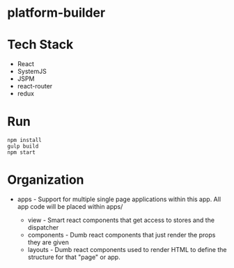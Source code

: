 # platform-builder

# Tech Stack
* React
* SystemJS
* JSPM
* react-router
* redux

# Run

``` 
npm install
gulp build
npm start
```

# Organization

* apps - Support for multiple single page applications within this app.  All app code will be placed within apps/<app-name>
  * view - Smart react components that get access to stores and the dispatcher
  * components - Dumb react components that just render the props they are given
  * layouts - Dumb react components used to render HTML to define the structure for that "page" or app.
